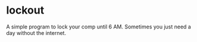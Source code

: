 # lockout
A simple program to lock your comp until 6 AM. Sometimes you just need a day without the internet.
